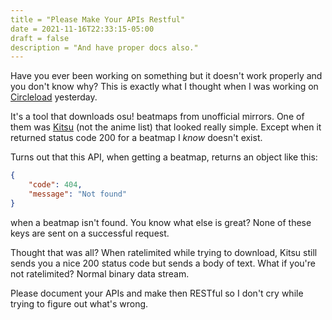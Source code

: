 ```yaml
---
title = "Please Make Your APIs Restful"
date = 2021-11-16T22:33:15-05:00
draft = false
description = "And have proper docs also."
---
```


Have you ever been working on something but it doesn't work properly
and you don't know why? This is exactly what I thought when I was working
on [Circleload](https://github.com/TorchedSammy/Circleload) yesterday.

It's a tool that downloads osu! beatmaps from unofficial mirrors. One of them was
[Kitsu](https://kitsu.moe) (not the anime list) that looked really simple.
Except when it returned status code 200 for a beatmap I *know* doesn't exist.

Turns out that this API, when getting a beatmap, returns an object like this:  
```json
{
	"code": 404,
	"message": "Not found"
}
```
when a beatmap isn't found. You know what else is great? None of these keys are sent
on a successful request.

Thought that was all? When ratelimited while trying to download, Kitsu still sends
you a nice 200 status code but sends a body of text. What if you're not ratelimited?
Normal binary data stream.

Please document your APIs and make then RESTful so I don't cry while trying to
figure out what's wrong.

